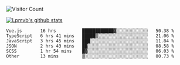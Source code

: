 ![Visitor Count](https://profile-counter.glitch.me/Lpmvb/count.svg)

[![Lpmvb's github stats](https://github-readme-stats.vercel.app/api?username=lpmvb&show_icons=true&title_color=fff&icon_color=79ff97&text_color=9f9f9f&bg_color=151515)](https://github.com/anuraghazra/github-readme-stats)

<!--
Here are some ideas to get you started:

- 🔭 I’m currently working on ...
- 🌱 I’m currently learning ...
- 👯 I’m looking to collaborate on ...
- 🤔 I’m looking for help with ...
- 💬 Ask me about ...
- 📫 How to reach me: ...
- 😄 Pronouns: ...
- ⚡ Fun fact: ...
-->

<!--START_SECTION:waka-->

```text
Vue.js       16 hrs          ████████████▓░░░░░░░░░░░░   50.38 %
TypeScript   6 hrs 41 mins   █████▒░░░░░░░░░░░░░░░░░░░   21.06 %
JavaScript   3 hrs 45 mins   ███░░░░░░░░░░░░░░░░░░░░░░   11.84 %
JSON         2 hrs 43 mins   ██░░░░░░░░░░░░░░░░░░░░░░░   08.58 %
SCSS         1 hr 54 mins    █▓░░░░░░░░░░░░░░░░░░░░░░░   06.03 %
Other        13 mins         ▒░░░░░░░░░░░░░░░░░░░░░░░░   00.73 %
```

<!--END_SECTION:waka-->
